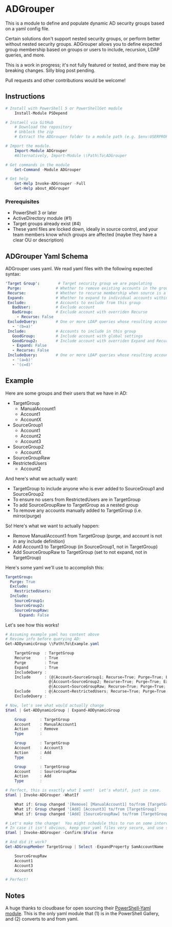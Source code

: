 # ADGrouper

This is a module to define and populate dynamic AD security groups based on a yaml config file.

Certain solutions don't support nested security groups, or perform better without nested security groups. ADGrouper allows you to define expected group membership based on groups or users to include, recursion, LDAP queries, and more.

This is a work in progress; it's not fully featured or tested, and there may be breaking changes.  Silly blog post pending.

Pull requests and other contributions would be welcome!

## Instructions

```powershell
# Install with PowerShell 5 or PowerShellGet module
    Install-Module PSDepend

# Instaell via GitHub
    # Download the repository
    # Unblock the zip
    # Extract the ADGrouper folder to a module path (e.g. $env:USERPROFILE\Documents\WindowsPowerShell\Modules\)

# Import the module.
    Import-Module ADGrouper
    #Alternatively, Import-Module \\Path\To\ADGrouper

# Get commands in the module
    Get-Command -Module ADGrouper

# Get help
    Get-Help Invoke-ADGrouper -Full
    Get-Help about_ADGrouper
```

### Prerequisites

* PowerShell 3 or later
* ActiveDirectory module (#1)
* Target groups already exist (#4)
* These yaml files are locked down, ideally in source control, and your team members know which groups are affected (maybe they have a clear OU or description)

## ADGrouper Yaml Schema

ADGrouper uses yaml.  We read yaml files with the following expected syntax:
    
 ```yaml
'Target Group':        # Target security group we are populating
  Purge:               # Whether to remove existing accounts in the groupthat aren't included in this definition. Defaults to false
  Recurse:             # Whether to recurse membership when source is a group. Defaults to true
  Expand:              # Whether to expand to individual accounts within the group, or use the group explicitly. Defaults to true
  Exclude:             # Accounts to exclude from this group
    BadUser:           # Exclude account
    BadGroup:          # Exclude account with overriden Recurse
      - Recurse: False
  ExcludeQuery:        # One or more LDAP queries whose resulting accounts are excluded from the target group
    - '(b=a)'
  Include:             # Accounts to include in this group
    GoodGroup:         # Include account with global settings
    GoodGroup2:        # Include account with overriden Expand and Recurse
    - Expand: False
    - Recurse: False
  IncludeQuery:        # One or more LDAP queries whose resulting accounts are included in the target group
    - '(a=b)'
    - '(c=d)'
```

## Example

Here are some groups and their users that we have in AD:

* TargetGroup
   * ManualAccount1
   * Account1
   * AccountX
* SourceGroup1
   * Account1
   * Account2
   * Account3
 * SourceGroup2
   * AccountX
 * SourceGroupRaw
 * RestrictedUsers
   * Account2

And here's what we actually want:

* TargetGroup to include anyone who is ever added to SourceGroup1 and SourceGroup2
* To ensure no users from RestrictedUsers are in TargetGroup
* To add SourceGroupRaw to TargetGroup as a nested group
* To remove any accounts manually added to TargetGroup (i.e. mirror/purge)

So!  Here's what we want to actually happen:

* Remove ManualAccount1 from TargetGroup (purge, and account is not in any include definition)
* Add Account3 to TargetGroup (in SourceGroup1, not in TargetGroup)
* Add SourceGroupRaw to TargetGroup (set to not expand, not in TargetGroup)

Here's some yaml we'll use to accomplish this:

```yaml
TargetGroup:
  Purge: True
  Exclude:
    RestrictedUsers:
  Include:
    SourceGroup1:
    SourceGroup2:
    SourceGroupRaw:
      Expand: False
```

Let's see how this works!

```powershell
# Assuming example yaml has content above
# Review info before querying AD:
Get-ADDynamicGroup \\Path\To\Example.yaml

    TargetGroup  : TargetGroup
    Recurse      : True
    Purge        : True
    Expand       : True
    IncludeQuery : 
    Include      : {@{Account=SourceGroup1; Recurse=True; Purge=True; Expand=True},
                   @{Account=SourceGroup2; Recurse=True; Purge=True; Expand=True},
                   @{Account=SourceGroupRaw; Recurse=True; Purge=True; Expand=False}}
    Exclude      : @{Account=RestrictedUsers; Recurse=True; Purge=True; Expand=True}
    ExcludeQuery : 

# Now, let's see what would actually change
$Yaml | Get-ADDynamicGroup | Expand-ADDynamicGroup

    Group      : TargetGroup
    Account    : ManualAccount1
    Action     : Remove
    Type       : 

    Group      : TargetGroup
    Account    : Account3
    Action     : Add
    Type       : 

    Group      : TargetGroup
    Account    : SourceGroupRaw
    Action     : Add
    Type       : 

# Perfect, this is exactly what I want!  Let's whatif, just in case.
$Yaml | Invoke-ADGrouper -WhatIf

    What if: Group changed '[Remove] [ManualAccount1] to/from [TargetGroup]'
    What if: Group changed '[Add] [Account3] to/from [TargetGroup]'
    What if: Group changed '[Add] [SourceGroupRaw] to/from [TargetGroup]'

# Let's make the change!  You might schedule this to run on some interval
# In case it isn't obvious, keep your yaml files very secure, and use source control : )
$Yaml | Invoke-ADGrouper -Confirm:$False -Force

# And did it work?
Get-ADGroupMember TargetGroup | Select -ExpandProperty SamAccountName

    SourceGroupRaw
    Account1
    Account3
    AccountX

# Perfect!
```

## Notes

A huge thanks to cloudbase for open sourcing their [PowerShell-Yaml module](https://github.com/cloudbase/powershell-yaml).  This is the only yaml module that (1) is in the PowerShell Gallery, and (2) converts to and from yaml.
